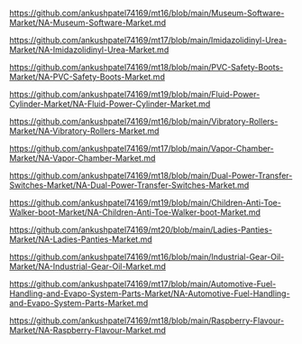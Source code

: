 <p><a href="https://github.com/ankushpatel74169/mt16/blob/main/Museum-Software-Market/NA-Museum-Software-Market.md">https://github.com/ankushpatel74169/mt16/blob/main/Museum-Software-Market/NA-Museum-Software-Market.md</a></p><p><a href="https://github.com/ankushpatel74169/mt17/blob/main/Imidazolidinyl-Urea-Market/NA-Imidazolidinyl-Urea-Market.md">https://github.com/ankushpatel74169/mt17/blob/main/Imidazolidinyl-Urea-Market/NA-Imidazolidinyl-Urea-Market.md</a></p><p><a href="https://github.com/ankushpatel74169/mt18/blob/main/PVC-Safety-Boots-Market/NA-PVC-Safety-Boots-Market.md">https://github.com/ankushpatel74169/mt18/blob/main/PVC-Safety-Boots-Market/NA-PVC-Safety-Boots-Market.md</a></p><p><a href="https://github.com/ankushpatel74169/mt19/blob/main/Fluid-Power-Cylinder-Market/NA-Fluid-Power-Cylinder-Market.md">https://github.com/ankushpatel74169/mt19/blob/main/Fluid-Power-Cylinder-Market/NA-Fluid-Power-Cylinder-Market.md</a></p><p><a href="https://github.com/ankushpatel74169/mt16/blob/main/Vibratory-Rollers-Market/NA-Vibratory-Rollers-Market.md">https://github.com/ankushpatel74169/mt16/blob/main/Vibratory-Rollers-Market/NA-Vibratory-Rollers-Market.md</a></p><p><a href="https://github.com/ankushpatel74169/mt17/blob/main/Vapor-Chamber-Market/NA-Vapor-Chamber-Market.md">https://github.com/ankushpatel74169/mt17/blob/main/Vapor-Chamber-Market/NA-Vapor-Chamber-Market.md</a></p><p><a href="https://github.com/ankushpatel74169/mt18/blob/main/Dual-Power-Transfer-Switches-Market/NA-Dual-Power-Transfer-Switches-Market.md">https://github.com/ankushpatel74169/mt18/blob/main/Dual-Power-Transfer-Switches-Market/NA-Dual-Power-Transfer-Switches-Market.md</a></p><p><a href="https://github.com/ankushpatel74169/mt19/blob/main/Children-Anti-Toe-Walker-boot-Market/NA-Children-Anti-Toe-Walker-boot-Market.md">https://github.com/ankushpatel74169/mt19/blob/main/Children-Anti-Toe-Walker-boot-Market/NA-Children-Anti-Toe-Walker-boot-Market.md</a></p><p><a href="https://github.com/ankushpatel74169/mt20/blob/main/Ladies-Panties-Market/NA-Ladies-Panties-Market.md">https://github.com/ankushpatel74169/mt20/blob/main/Ladies-Panties-Market/NA-Ladies-Panties-Market.md</a></p><p><a href="https://github.com/ankushpatel74169/mt16/blob/main/Industrial-Gear-Oil-Market/NA-Industrial-Gear-Oil-Market.md">https://github.com/ankushpatel74169/mt16/blob/main/Industrial-Gear-Oil-Market/NA-Industrial-Gear-Oil-Market.md</a></p><p><a href="https://github.com/ankushpatel74169/mt17/blob/main/Automotive-Fuel-Handling-and-Evapo-System-Parts-Market/NA-Automotive-Fuel-Handling-and-Evapo-System-Parts-Market.md">https://github.com/ankushpatel74169/mt17/blob/main/Automotive-Fuel-Handling-and-Evapo-System-Parts-Market/NA-Automotive-Fuel-Handling-and-Evapo-System-Parts-Market.md</a></p><p><a href="https://github.com/ankushpatel74169/mt18/blob/main/Raspberry-Flavour-Market/NA-Raspberry-Flavour-Market.md">https://github.com/ankushpatel74169/mt18/blob/main/Raspberry-Flavour-Market/NA-Raspberry-Flavour-Market.md</a></p>
